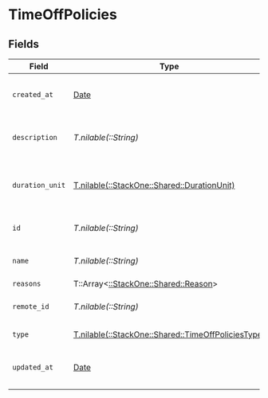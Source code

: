 # TimeOffPolicies


## Fields

| Field                                                                                            | Type                                                                                             | Required                                                                                         | Description                                                                                      | Example                                                                                          |
| ------------------------------------------------------------------------------------------------ | ------------------------------------------------------------------------------------------------ | ------------------------------------------------------------------------------------------------ | ------------------------------------------------------------------------------------------------ | ------------------------------------------------------------------------------------------------ |
| `created_at`                                                                                     | [Date](https://ruby-doc.org/stdlib-2.6.1/libdoc/date/rdoc/Date.html)                             | :heavy_minus_sign:                                                                               | The created_at date of this policy                                                               | 2021-01-01T01:01:01.000Z                                                                         |
| `description`                                                                                    | *T.nilable(::String)*                                                                            | :heavy_minus_sign:                                                                               | The description of this policy                                                                   | Usable for regional and national holidays of employees.                                          |
| `duration_unit`                                                                                  | [T.nilable(::StackOne::Shared::DurationUnit)](../../models/shared/durationunit.md)               | :heavy_minus_sign:                                                                               | The duration unit of the current policy                                                          |                                                                                                  |
| `id`                                                                                             | *T.nilable(::String)*                                                                            | :heavy_minus_sign:                                                                               | Unique identifier                                                                                | 8187e5da-dc77-475e-9949-af0f1fa4e4e3                                                             |
| `name`                                                                                           | *T.nilable(::String)*                                                                            | :heavy_minus_sign:                                                                               | The name of this policy                                                                          | Holidays                                                                                         |
| `reasons`                                                                                        | T::Array<[::StackOne::Shared::Reason](../../models/shared/reason.md)>                            | :heavy_minus_sign:                                                                               | N/A                                                                                              |                                                                                                  |
| `remote_id`                                                                                      | *T.nilable(::String)*                                                                            | :heavy_minus_sign:                                                                               | Provider's unique identifier                                                                     | 8187e5da-dc77-475e-9949-af0f1fa4e4e3                                                             |
| `type`                                                                                           | [T.nilable(::StackOne::Shared::TimeOffPoliciesType)](../../models/shared/timeoffpoliciestype.md) | :heavy_minus_sign:                                                                               | The type of this policy                                                                          |                                                                                                  |
| `updated_at`                                                                                     | [Date](https://ruby-doc.org/stdlib-2.6.1/libdoc/date/rdoc/Date.html)                             | :heavy_minus_sign:                                                                               | The updated_at date of this policy                                                               | 2021-01-01T01:01:01.000Z                                                                         |